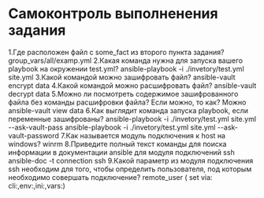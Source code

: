 # Самоконтроль выполненения задания

1.Где расположен файл с some_fact из второго пункта задания?
group_vars/all/examp.yml
2.Какая команда нужна для запуска вашего playbook на окружении test.yml?
ansible-playbook -i ./invetory/test.yml site.yml
3.Какой командой можно зашифровать файл?
ansible-vault encrypt data
4.Какой командой можно расшифровать файл?
ansible-vault decrypt data
5.Можно ли посмотреть содержимое зашифрованного файла без команды расшифровки файла? Если можно, то как?
Можно ansible-vault view data
6.Как выглядит команда запуска playbook, если переменные зашифрованы?
ansible-playbook -i ./invetory/test.yml site.yml --ask-vault-pass
ansible-playbook -i ./invetory/test.yml site.yml --ask-vault-password
7.Как называется модуль подключения к host на windows?
winrm
8.Приведите полный текст команды для поиска информации в документации ansible для модуля подключений ssh
ansible-doc -t connection ssh
9.Какой параметр из модуля подключения ssh необходим для того, чтобы определить пользователя, под которым необходимо совершать подключение?
remote_user ( set via: cli:,env:,ini:,vars:)
